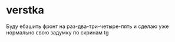 # verstka
Буду ебашить фронт на раз-два-три-четыре-пять и сделаю уже нормально свою задумку по скринам
tg

